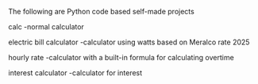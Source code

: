 The following are Python code based self-made projects 


calc
-normal calculator

electric bill calculator
-calculator using watts based on Meralco rate 2025

hourly rate 
-calculator with a built-in formula for calculating overtime 

interest calculator
-calculator for interest
